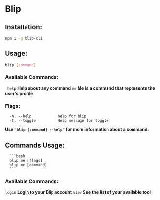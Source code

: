 # Blip
## Installation:
```bash
npm i -g blip-cli
```
## Usage:
   ```bash
   blip [command]
   ```

### Available Commands:
 ` help`        **Help about any command**
  `me`          **Me is a command that represents the user's profile**

### Flags:
      -h, --help            help for blip
      -t, --toggle          Help message for toggle

**Use `"blip [command] --help"` for more information about a command.**

## Commands Usage:
      ```bash
      blip me [flags]
      blip me [command]
      ```
### Available Commands:      
`login` **Login to your Blip account**
`view` **See the list of your available tool**